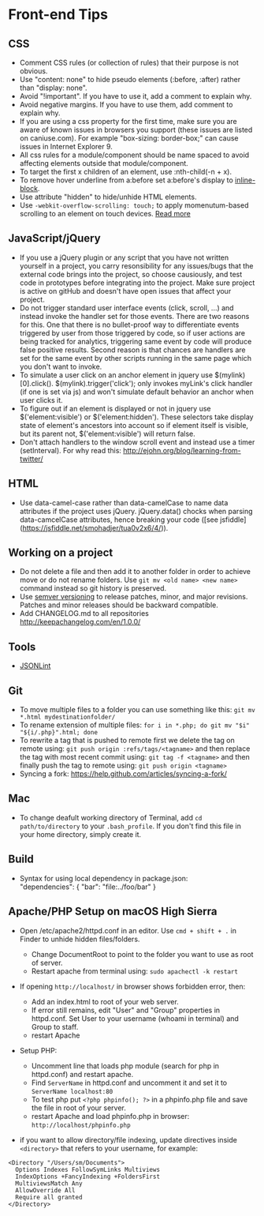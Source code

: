 # Front-end Tips

## CSS
- Comment CSS rules (or collection of rules) that their purpose is not obvious.
- Use "content: none" to hide pseudo elements (:before, :after) rather than "display: none".
- Avoid "!important". If you have to use it, add a  comment to explain why.
- Avoid negative margins. If you have to use them, add comment to explain why.
- If you are using a css property for the first time, make sure you are aware of known issues in browsers you support (these issues are listed on caniuse.com). For example "box-sizing: border-box;" can cause issues in Internet Explorer 9.
- All css rules for a module/component should be name spaced to avoid affecting elements outside that module/component.
- To target the first x children of an element, use :nth-child(-n + x).
- To remove hover underline from a:before set a:before's display to [inline-block](http://stackoverflow.com/questions/8820286/how-to-remove-only-underline-from-abefore). 
- Use attribute "hidden" to hide/unhide HTML elements.
- Use `-webkit-overflow-scrolling: touch;` to apply momenutum-based scrolling to an element on touch devices. [Read more](https://developer.mozilla.org/en-US/docs/Web/CSS/-webkit-overflow-scrolling)


## JavaScript/jQuery
- If you use a jQuery plugin or any script that you have not written yourself in a project, you carry resonsibility for any issues/bugs that the external code brings into the project, so choose causiously, and test code in prototypes before integrating into the project. Make sure project is active on gitHub and doesn't have open issues that affect your project.
- Do not trigger standard user interface events (click, scroll, ...) and instead invoke the handler set for those events. There are two reasons for this. One that there is no bullet-proof way to differentiate events triggered by user from those triggered by code, so if user actions are being tracked for analytics, triggering same event by code will produce false positive results. Second reason is that chances are handlers are set for the same event by other scripts running in the same page which you don't want to invoke.
- To simulate a user click on an anchor element in jquery use $(mylink)[0].click(). $(mylink).trigger('click'); only invokes myLink's click handler (if one is set via js) and won't simulate default behavior an anchor when user clicks it.
- To figure out if an element is displayed or not in jquery use $('element:visible') or $('element:hidden'). These selectors take display state of element's ancestors into account so if element itself is visible, but its parent not, $('element:visible') will return false.
- Don't attach handlers to the window scroll event and instead use a timer (setInterval). For why read this: http://ejohn.org/blog/learning-from-twitter/

## HTML
- Use data-camel-case rather than data-camelCase to name data attributes if the project uses jQuery. jQuery.data() chocks when parsing data-camcelCase attributes, hence breaking your code ([see jsfiddle] (https://jsfiddle.net/smohadjer/tua0v2x6/4/)).

## Working on a project
- Do not delete a file and then add it to another folder in order to achieve move or do not rename folders. Use `git mv <old name> <new name>` command instead so git history is preserved.
- Use [semver versioning](https://semver.org/) to release patches, minor, and major revisions. Patches and minor releases should be backward compatible.
- Add CHANGELOG.md to all repositories http://keepachangelog.com/en/1.0.0/

## Tools
- [JSONLint](https://jsonlint.com/)

## Git
- To move multiple files to a folder you can use something like this: `git mv *.html mydestinationfolder/`
- To rename extension of multiple files: `for i in *.php; do git mv "$i" "${i/.php}".html; done`
- To rewrite a tag that is pushed to remote first we delete the tag on remote using: `git push origin :refs/tags/<tagname>` and then replace the tag with most recent commit using: `git tag -f <tagname>` and then finally push the tag to remote using: `git push origin <tagname>`
- Syncing a fork: https://help.github.com/articles/syncing-a-fork/

## Mac 
- To change deafult working directory of Terminal, add `cd path/to/directory` to your `.bash_profile`. If you don't find this file in your home directory, simply create it.

## Build
-  Syntax for using local dependency in package.json:  
"dependencies": {
    "bar": "file:../foo/bar"
}

## Apache/PHP Setup on macOS High Sierra
- Open /etc/apache2/httpd.conf in an editor. Use `cmd + shift + .` in Finder to unhide hidden files/folders.
  - Change DocumentRoot to point to the folder you want to use as root of server.
  - Restart apache from terminal using: `sudo apachectl -k restart`

- If opening `http://localhost/` in browser shows forbidden error, then:
  - Add an index.html to root of your web server.
  - If error still remains, edit "User" and "Group" properties in httpd.conf. Set User to your username (whoami in terminal) and Group to staff.
  - restart Apache

- Setup PHP:
  - Uncomment line that loads php module (search for php in httpd.conf) and restart apache.
  - Find `ServerName` in httpd.conf and uncomment it and set it to `ServerName localhost:80`
  - To test php put `<?php phpinfo(); ?>` in a phpinfo.php file and save the file in root of your server.
  - restart Apache and load phpinfo.php in browser: `http://localhost/phpinfo.php`

- if you want to allow directory/file indexing, update directives inside `<directory>` that refers to your username, for example:
```
<Directory "/Users/sm/Documents">
  Options Indexes FollowSymLinks Multiviews
  IndexOptions +FancyIndexing +FoldersFirst
  MultiviewsMatch Any
  AllowOverride All
  Require all granted
</Directory>
```    
